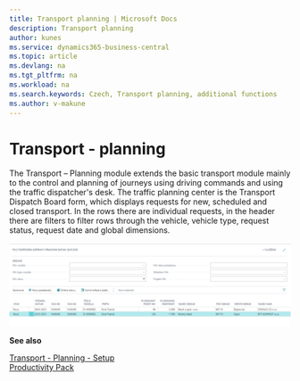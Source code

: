 ```yaml
---
title: Transport planning | Microsoft Docs
description: Transport planning
author: kunes
ms.service: dynamics365-business-central
ms.topic: article
ms.devlang: na
ms.tgt_pltfrm: na
ms.workload: na
ms.search.keywords: Czech, Transport planning, additional functions
ms.author: v-makune
---
```

# Transport - planning

The Transport – Planning module extends the basic transport module mainly to the control and planning of journeys using driving commands and using the traffic dispatcher's desk.
The traffic planning center is the Transport Dispatch Board form, which displays requests for new, scheduled and closed transport. In the rows there are individual requests, in the header there are filters to filter rows through the vehicle, vehicle type, request status, request date and global dimensions.

![Transport - Planning](media/transport_planing.png "Transport - Planning")

**See also**

[Transport - Planning - Setup](transport-planning-setup.md)  
[Productivity Pack](productivity-pack.md)
